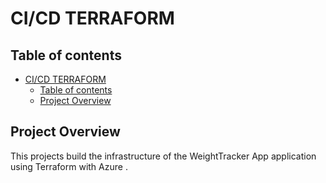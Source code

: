 # CI/CD TERRAFORM
## Table of contents
- [CI/CD TERRAFORM](#CI/CDTERRAFORM)
  - [Table of contents](#table-of-contents)
  - [Project Overview](#project-overview)
 


## Project Overview
This projects build the infrastructure of the WeightTracker App application using Terraform with Azure .


